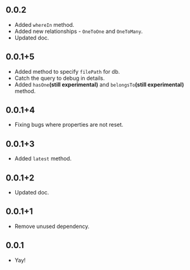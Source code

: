 ## 0.0.2

- Added `whereIn` method.
- Added new relationships - `OneToOne` and `OneToMany`.
- Updated doc.

## 0.0.1+5

- Added method to specify `filePath` for db.
- Catch the query to debug in details.
- Added `hasOne`**(still experimental)** and `belongsTo`**(still experimental)** method.

## 0.0.1+4

- Fixing bugs where properties are not reset.

## 0.0.1+3

- Added `latest` method.

## 0.0.1+2

- Updated doc.

## 0.0.1+1

- Remove unused dependency.

## 0.0.1

- Yay!
